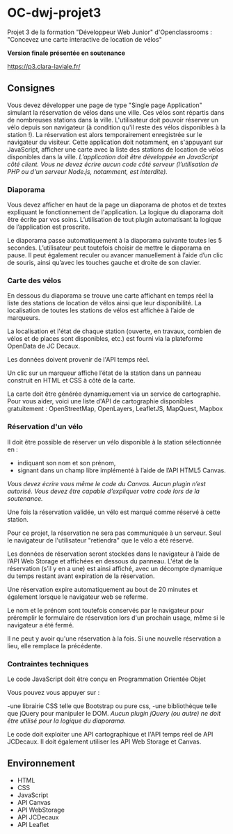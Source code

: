 # OC-dwj-projet3
<p>Projet 3 de la formation "Développeur Web Junior" d'Openclassrooms :
<br/>"Concevez une carte interactive de location de vélos"</p>

<p><strong>Version finale présentée en soutenance</strong></p>

https://p3.clara-laviale.fr/

<h2>Consignes</h2>
<p>Vous devez développer une page de type "Single page Application" simulant la réservation de vélos dans une ville. Ces vélos sont répartis dans de nombreuses stations dans la ville. L'utilisateur doit pouvoir réserver un vélo depuis son navigateur (à condition qu'il reste des vélos disponibles à la station !). La réservation est alors temporairement enregistrée sur le navigateur du visiteur.
Cette application doit notamment, en s'appuyant sur JavaScript, afficher une carte avec la liste des stations de location de vélos disponibles dans la ville.
<i>L’application doit être développée en JavaScript côté client. Vous ne devez écrire aucun code côté serveur (l’utilisation de PHP ou d'un serveur Node.js, notamment, est interdite).</i></p>
<h3>Diaporama</h3>
<p>Vous devez afficher en haut de la page un diaporama de photos et de textes expliquant le fonctionnement de l'application. La logique du diaporama doit être écrite par vos soins. L’utilisation de tout plugin automatisant la logique de l’application est proscrite.

Le diaporama passe automatiquement à la diaporama suivante toutes les 5 secondes. L’utilisateur peut toutefois choisir de mettre le diaporama en pause. Il peut également reculer ou avancer manuellement à l’aide d’un clic de souris, ainsi qu’avec les touches gauche et droite de son clavier.</p>

<h3>Carte des vélos</h3>
<p>En dessous du diaporama se trouve une carte affichant en temps réel la liste des stations de location de vélos ainsi que leur disponibilité.  La localisation de toutes les stations de vélos est affichée à l’aide de marqueurs.

La localisation et l'état de chaque station (ouverte, en travaux, combien de vélos et de places sont disponibles, etc.) est fourni via la plateforme OpenData de JC Decaux.

Les données doivent provenir de l'API temps réel.

Un clic sur un marqueur affiche l’état de la station dans un panneau construit en HTML et CSS à côté de la carte. 

La carte doit être générée dynamiquement via un service de cartographie. Pour vous aider, voici une liste d'API de cartographie disponibles gratuitement : OpenStreetMap, OpenLayers, LeafletJS, MapQuest, Mapbox</p>

<h3>Réservation d'un vélo</h3>
<p>Il doit être possible de réserver un vélo disponible à la station sélectionnée en :

- indiquant son nom et son prénom,
- signant dans un champ libre implémenté à l’aide de l’API HTML5 Canvas.

<i>Vous devez écrire vous même le code du Canvas. Aucun plugin n’est autorisé. Vous devez être capable d’expliquer votre code lors de la soutenance.</i>

Une fois la réservation validée,  un vélo est marqué comme réservé à cette station.

Pour ce projet, la réservation ne sera pas communiquée à un serveur. Seul le navigateur de l'utilisateur "retiendra" que le vélo a été réservé.

Les données de réservation seront stockées dans le navigateur à l’aide de l’API Web Storage et affichées en dessous du panneau. L'état de la réservation (s’il y en a une) est ainsi affiché, avec un décompte dynamique du temps restant avant expiration de la réservation.

Une réservation expire automatiquement au bout de 20 minutes et également lorsque le navigateur web se referme.

Le nom et le prénom sont toutefois conservés par le navigateur pour préremplir le formulaire de réservation lors d'un prochain usage, même si le navigateur a été fermé.

Il ne peut y avoir qu'une réservation à la fois. Si une nouvelle réservation a lieu, elle remplace la précédente.</p>

<h3>Contraintes techniques</h3>
<p>Le code JavaScript doit être conçu en Programmation Orientée Objet

Vous pouvez vous appuyer sur :

-une librairie CSS telle que Bootstrap ou pure css,
-une bibliothèque telle que jQuery pour manipuler le DOM.
<i>Aucun plugin jQuery (ou autre) ne doit être utilisé pour la logique du diaporama.</i>

Le code doit exploiter une API cartographique et l'API temps réel de API JCDecaux. Il doit également utiliser les API Web Storage et Canvas.</p>

<h2>Environnement</h2>
<ul>
<li>HTML</li>
<li>CSS</li>
<li>JavaScript</li>
<li>API Canvas</li>
<li>API WebStorage</li>
<li>API JCDecaux</li>
<li>API Leaflet</li>
</ul>
